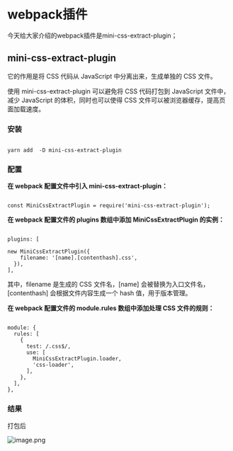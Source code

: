 # webpack插件

今天给大家介绍的webpack插件是mini-css-extract-plugin；

## mini-css-extract-plugin

它的作用是将 CSS 代码从 JavaScript 中分离出来，生成单独的 CSS 文件。

使用 mini-css-extract-plugin 可以避免将 CSS 代码打包到 JavaScript 文件中，减少 JavaScript 的体积，同时也可以使得 CSS 文件可以被浏览器缓存，提高页面加载速度。

### 安装

```

yarn add  -D mini-css-extract-plugin
```

### 配置

**在 webpack 配置文件中引入 mini-css-extract-plugin：**

```

const MiniCssExtractPlugin = require('mini-css-extract-plugin');
```

**在 webpack 配置文件的 plugins 数组中添加 MiniCssExtractPlugin 的实例：**

  


```

plugins: [

new MiniCssExtractPlugin({
    filename: '[name].[contenthash].css',
  }),
],
```

其中，filename 是生成的 CSS 文件名，[name] 会被替换为入口文件名，[contenthash] 会根据文件内容生成一个 hash 值，用于版本管理。

**在 webpack 配置文件的 module.rules 数组中添加处理 CSS 文件的规则：**

```

module: {
  rules: [
    {
      test: /.css$/,
      use: [
        MiniCssExtractPlugin.loader,
        'css-loader',
      ],
    },
  ],
},
```

### 结果

打包后

![image.png](https://p6-juejin.byteimg.com/tos-cn-i-k3u1fbpfcp/9b1f52b884e34066ba5a4df07cd05884~tplv-k3u1fbpfcp-watermark.image?)

